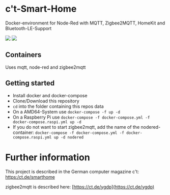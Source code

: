 # c't-Smart-Home
Docker-environment for Node-Red with MQTT, Zigbee2MQTT, HomeKit and Bluetooth-LE-Support

![](https://img.shields.io/docker/pulls/ctmagazin/ctnodered.svg)
![](https://img.shields.io/docker/stars/ctmagazin/ctnodered.svg)

## Containers
Uses mqtt, node-red and zigbee2mqtt

## Getting started
* Install docker and docker-compose
* Clone/Download this repository
* `cd` into the folder containing this repos data
* On a AMD64-System use `docker-compose -f up -d`
* On a Raspberry Pi use `docker-compose -f docker-compose.yml -f docker-compose.raspi.yml up -d`
* If you do not want to start zigbee2mqtt, add the name of the nodered-container: `docker-compose -f docker-compose.yml -f docker-compose.raspi.yml up -d nodered`

# Further information
This project is described in the German computer magazine c't: [https:/ct.de/smarthome](https:/ct.de/smarthome)

zigbee2mqtt is described here: [https://ct.de/ygdp](https://ct.de/ygdp)
